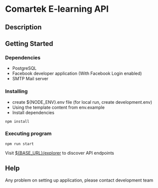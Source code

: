 # Comartek E-learning API

## Description

## Getting Started

### Dependencies

* PostgreSQL
* Facebook developer application (With Facebook Login enabled)
* SMTP Mail server

### Installing

* create ${NODE_ENV}.env file (for local run, create development.env)
* Using the template content from env.example
* Install dependencies
```
npm install
```

### Executing program

```
npm run start
```

Visit [${BASE_URL}/explorer](localhost:3000/explorer) to discover API endpoints

## Help

Any problem on setting up application, please contact development team